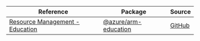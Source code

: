 | Reference | Package | Source |
|---|---|---|
|[Resource Management - Education](arm-education-readme.md)|[@azure/arm-education](https://www.npmjs.com/package/@azure/arm-education)|[GitHub](https://github.com/Azure/azure-sdk-for-js/blob/main/sdk/education/arm-education)|
